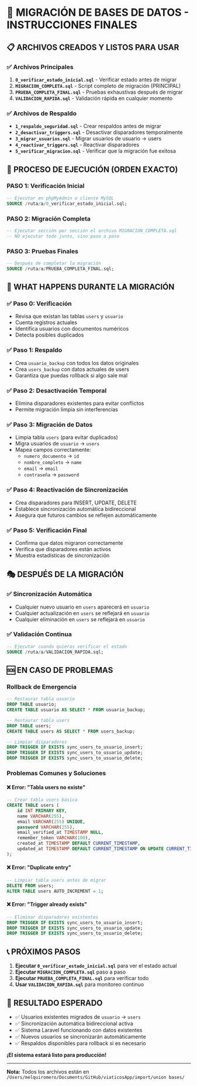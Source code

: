 # 🎯 MIGRACIÓN DE BASES DE DATOS - INSTRUCCIONES FINALES

## 📋 ARCHIVOS CREADOS Y LISTOS PARA USAR

### ✅ Archivos Principales
1. **`0_verificar_estado_inicial.sql`** - Verificar estado antes de migrar
2. **`MIGRACION_COMPLETA.sql`** - Script completo de migración (PRINCIPAL)
3. **`PRUEBA_COMPLETA_FINAL.sql`** - Pruebas exhaustivas después de migrar
4. **`VALIDACION_RAPIDA.sql`** - Validación rápida en cualquier momento

### ✅ Archivos de Respaldo
- **`1_respaldo_seguridad.sql`** - Crear respaldos antes de migrar
- **`2_desactivar_triggers.sql`** - Desactivar disparadores temporalmente
- **`3_migrar_usuarios.sql`** - Migrar usuarios de usuario → users
- **`4_reactivar_triggers.sql`** - Reactivar disparadores
- **`5_verificar_migracion.sql`** - Verificar que la migración fue exitosa

## 🚀 PROCESO DE EJECUCIÓN (ORDEN EXACTO)

### PASO 1: Verificación Inicial
```sql
-- Ejecutar en phpMyAdmin o cliente MySQL
SOURCE /ruta/a/0_verificar_estado_inicial.sql;
```

### PASO 2: Migración Completa
```sql
-- Ejecutar sección por sección el archivo MIGRACION_COMPLETA.sql
-- NO ejecutar todo junto, sino paso a paso
```

### PASO 3: Pruebas Finales
```sql
-- Después de completar la migración
SOURCE /ruta/a/PRUEBA_COMPLETA_FINAL.sql;
```

## 🔧 WHAT HAPPENS DURANTE LA MIGRACIÓN

### ✅ Paso 0: Verificación
- Revisa que existan las tablas `users` y `usuario`
- Cuenta registros actuales
- Identifica usuarios con documentos numéricos
- Detecta posibles duplicados

### ✅ Paso 1: Respaldo
- Crea `usuario_backup` con todos los datos originales
- Crea `users_backup` con datos actuales de users
- Garantiza que puedas rollback si algo sale mal

### ✅ Paso 2: Desactivación Temporal
- Elimina disparadores existentes para evitar conflictos
- Permite migración limpia sin interferencias

### ✅ Paso 3: Migración de Datos
- Limpia tabla `users` (para evitar duplicados)
- Migra usuarios de `usuario` → `users`
- Mapea campos correctamente:
  - `numero_documento` → `id`
  - `nombre_completo` → `name`
  - `email` → `email`
  - `contraseña` → `password`

### ✅ Paso 4: Reactivación de Sincronización
- Crea disparadores para INSERT, UPDATE, DELETE
- Establece sincronización automática bidireccional
- Asegura que futuros cambios se reflejen automáticamente

### ✅ Paso 5: Verificación Final
- Confirma que datos migraron correctamente
- Verifica que disparadores están activos
- Muestra estadísticas de sincronización

## 🎭 DESPUÉS DE LA MIGRACIÓN

### ✅ Sincronización Automática
- Cualquier nuevo usuario en `users` aparecerá en `usuario`
- Cualquier actualización en `users` se reflejará en `usuario`
- Cualquier eliminación en `users` se reflejará en `usuario`

### ✅ Validación Continua
```sql
-- Ejecutar cuando quieras verificar el estado
SOURCE /ruta/a/VALIDACION_RAPIDA.sql;
```

## 🆘 EN CASO DE PROBLEMAS

### Rollback de Emergencia
```sql
-- Restaurar tabla usuario
DROP TABLE usuario;
CREATE TABLE usuario AS SELECT * FROM usuario_backup;

-- Restaurar tabla users
DROP TABLE users;
CREATE TABLE users AS SELECT * FROM users_backup;

-- Limpiar disparadores
DROP TRIGGER IF EXISTS sync_users_to_usuario_insert;
DROP TRIGGER IF EXISTS sync_users_to_usuario_update;
DROP TRIGGER IF EXISTS sync_users_to_usuario_delete;
```

### Problemas Comunes y Soluciones

#### ❌ Error: "Tabla users no existe"
```sql
-- Crear tabla users básica
CREATE TABLE users (
    id INT PRIMARY KEY,
    name VARCHAR(255),
    email VARCHAR(255) UNIQUE,
    password VARCHAR(255),
    email_verified_at TIMESTAMP NULL,
    remember_token VARCHAR(100),
    created_at TIMESTAMP DEFAULT CURRENT_TIMESTAMP,
    updated_at TIMESTAMP DEFAULT CURRENT_TIMESTAMP ON UPDATE CURRENT_TIMESTAMP
);
```

#### ❌ Error: "Duplicate entry"
```sql
-- Limpiar tabla users antes de migrar
DELETE FROM users;
ALTER TABLE users AUTO_INCREMENT = 1;
```

#### ❌ Error: "Trigger already exists"
```sql
-- Eliminar disparadores existentes
DROP TRIGGER IF EXISTS sync_users_to_usuario_insert;
DROP TRIGGER IF EXISTS sync_users_to_usuario_update;
DROP TRIGGER IF EXISTS sync_users_to_usuario_delete;
```

## 📞 PRÓXIMOS PASOS

1. **Ejecutar `0_verificar_estado_inicial.sql`** para ver el estado actual
2. **Ejecutar `MIGRACION_COMPLETA.sql`** paso a paso
3. **Ejecutar `PRUEBA_COMPLETA_FINAL.sql`** para verificar todo
4. **Usar `VALIDACION_RAPIDA.sql`** para monitoreo continuo

## 🎉 RESULTADO ESPERADO

- ✅ Usuarios existentes migrados de `usuario` → `users`
- ✅ Sincronización automática bidireccional activa
- ✅ Sistema Laravel funcionando con datos existentes
- ✅ Nuevos usuarios se sincronizarán automáticamente
- ✅ Respaldos disponibles para rollback si es necesario

**¡El sistema estará listo para producción!**

---

**Nota:** Todos los archivos están en `/Users/melquiromero/Documents/GitHub/viaticosApp/import/union bases/`
